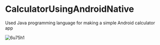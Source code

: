 # CalculatorUsingAndroidNative
Used Java programming language for making a simple Android calculator app


![6u75h1](https://user-images.githubusercontent.com/79126449/191576433-391e30b1-75fa-4f2c-93f8-c6bc147b3605.gif)
